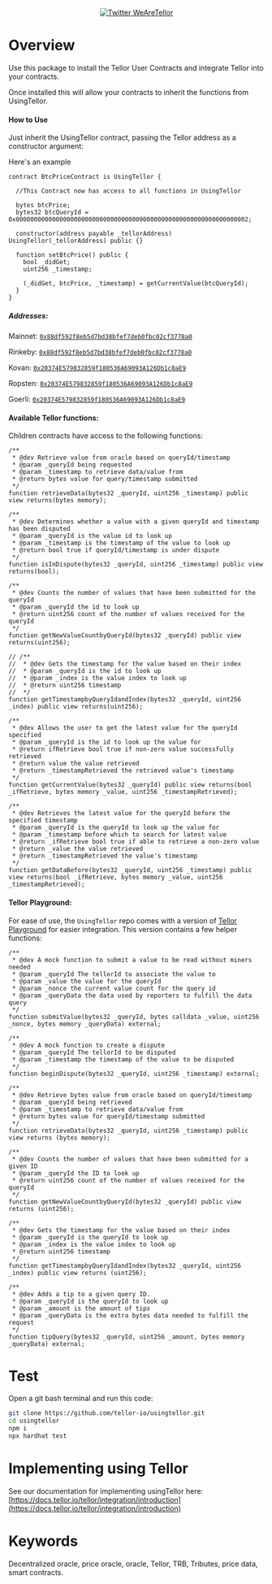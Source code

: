 <p align="center">
  <a href='https://twitter.com/WeAreTellor'>
    <img src= 'https://img.shields.io/twitter/url/http/shields.io.svg?style=social' alt='Twitter WeAreTellor' />
  </a>
</p>


# Overview

Use this package to install the Tellor User Contracts and integrate Tellor into your contracts.

Once installed this will allow your contracts to inherit the functions from UsingTellor.

#### How to Use
Just inherit the UsingTellor contract, passing the Tellor address as a constructor argument:

Here's an example
```solidity
contract BtcPriceContract is UsingTellor {

  //This Contract now has access to all functions in UsingTellor

  bytes btcPrice;
  bytes32 btcQueryId = 0x0000000000000000000000000000000000000000000000000000000000000002;

  constructor(address payable _tellorAddress) UsingTellor(_tellorAddress) public {}

  function setBtcPrice() public {
    bool _didGet;
    uint256 _timestamp;

    (_didGet, btcPrice, _timestamp) = getCurrentValue(btcQueryId);
  }
}
```
##### Addresses:

Mainnet: [`0x88df592f8eb5d7bd38bfef7deb0fbc02cf3778a0`](https://etherscan.io/address/0x0Ba45A8b5d5575935B8158a88C631E9F9C95a2e5)

Rinkeby: [`0x88df592f8eb5d7bd38bfef7deb0fbc02cf3778a0`](https://rinkeby.etherscan.io/address/0x20374E579832859f180536A69093A126Db1c8aE9#code)

Kovan: [`0x20374E579832859f180536A69093A126Db1c8aE9`](https://kovan.etherscan.io/address/0x20374E579832859f180536A69093A126Db1c8aE9#code)

Ropsten: [`0x20374E579832859f180536A69093A126Db1c8aE9`](https://ropsten.etherscan.io/address/0x20374E579832859f180536A69093A126Db1c8aE9#code)

Goerli: [`0x20374E579832859f180536A69093A126Db1c8aE9`](https://goerli.etherscan.io/address/0x20374E579832859f180536A69093A126Db1c8aE9#code)


#### Available Tellor functions:

Children contracts have access to the following functions:

```solidity
/**
 * @dev Retrieve value from oracle based on queryId/timestamp
 * @param _queryId being requested
 * @param _timestamp to retrieve data/value from
 * @return bytes value for query/timestamp submitted
 */
function retrieveData(bytes32 _queryId, uint256 _timestamp) public view returns(bytes memory);

/**
 * @dev Determines whether a value with a given queryId and timestamp has been disputed
 * @param _queryId is the value id to look up
 * @param _timestamp is the timestamp of the value to look up
 * @return bool true if queryId/timestamp is under dispute
 */
function isInDispute(bytes32 _queryId, uint256 _timestamp) public view returns(bool);

/**
 * @dev Counts the number of values that have been submitted for the queryId
 * @param _queryId the id to look up
 * @return uint256 count of the number of values received for the queryId
 */
function getNewValueCountbyQueryId(bytes32 _queryId) public view returns(uint256);

// /**
//  * @dev Gets the timestamp for the value based on their index
//  * @param _queryId is the id to look up
//  * @param _index is the value index to look up
//  * @return uint256 timestamp
//  */
function getTimestampbyQueryIdandIndex(bytes32 _queryId, uint256 _index) public view returns(uint256);

/**
 * @dev Allows the user to get the latest value for the queryId specified
 * @param _queryId is the id to look up the value for
 * @return ifRetrieve bool true if non-zero value successfully retrieved
 * @return value the value retrieved
 * @return _timestampRetrieved the retrieved value's timestamp
 */
function getCurrentValue(bytes32 _queryId) public view returns(bool _ifRetrieve, bytes memory _value, uint256 _timestampRetrieved);

/**
 * @dev Retrieves the latest value for the queryId before the specified timestamp
 * @param _queryId is the queryId to look up the value for
 * @param _timestamp before which to search for latest value
 * @return _ifRetrieve bool true if able to retrieve a non-zero value
 * @return _value the value retrieved
 * @return _timestampRetrieved the value's timestamp
 */
function getDataBefore(bytes32 _queryId, uint256 _timestamp) public view returns(bool _ifRetrieve, bytes memory _value, uint256 _timestampRetrieved);

```


#### Tellor Playground:

For ease of use, the  `UsingTellor`  repo comes with a version of [Tellor Playground](https://github.com/tellor-io/TellorPlayground) for easier integration. This version contains a few helper functions:

```solidity
/**
 * @dev A mock function to submit a value to be read without miners needed
 * @param _queryId The tellorId to associate the value to
 * @param _value the value for the queryId
 * @param _nonce the current value count for the query id
 * @param _queryData the data used by reporters to fulfill the data query
 */
function submitValue(bytes32 _queryId, bytes calldata _value, uint256 _nonce, bytes memory _queryData) external;

/**
 * @dev A mock function to create a dispute
 * @param _queryId The tellorId to be disputed
 * @param _timestamp the timestamp of the value to be disputed
 */
function beginDispute(bytes32 _queryId, uint256 _timestamp) external;

/**
 * @dev Retrieve bytes value from oracle based on queryId/timestamp
 * @param _queryId being retrieved
 * @param _timestamp to retrieve data/value from
 * @return bytes value for queryId/timestamp submitted
 */
function retrieveData(bytes32 _queryId, uint256 _timestamp) public view returns (bytes memory);

/**
 * @dev Counts the number of values that have been submitted for a given ID
 * @param _queryId the ID to look up
 * @return uint256 count of the number of values received for the queryId
 */
function getNewValueCountbyQueryId(bytes32 _queryId) public view returns (uint256);

/**
 * @dev Gets the timestamp for the value based on their index
 * @param _queryId is the queryId to look up
 * @param _index is the value index to look up
 * @return uint256 timestamp
 */
function getTimestampbyQueryIdandIndex(bytes32 _queryId, uint256 _index) public view returns (uint256);

/**
 * @dev Adds a tip to a given query ID.
 * @param _queryId is the queryId to look up
 * @param _amount is the amount of tips
 * @param _queryData is the extra bytes data needed to fulfill the request
 */
function tipQuery(bytes32 _queryId, uint256 _amount, bytes memory _queryData) external;
```


# Test
Open a git bash terminal and run this code:

```bash
git clone https://github.com/tellor-io/usingtellor.git
cd usingtellor
npm i
npx hardhat test
```

# Implementing using Tellor
See our documentation for implementing usingTellor here:
[https://docs.tellor.io/tellor/integration/introduction](https://docs.tellor.io/tellor/integration/introduction)

# Keywords

Decentralized oracle, price oracle, oracle, Tellor, TRB, Tributes, price data, smart contracts.
